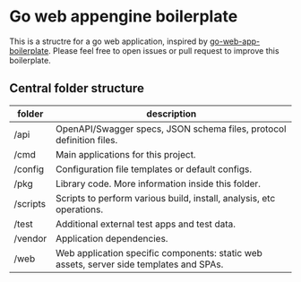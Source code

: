 # Go web appengine boilerplate

This is a structre for a go web application, inspired by [go-web-app-boilerplate](https://github.com/marvincaspar/go-web-app-boilerplate). Please feel free to open issues or pull request to improve this boilerplate.

## Central folder structure

| folder | description |
| ------- | ----------- |
| /api | OpenAPI/Swagger specs, JSON schema files, protocol definition files. |
| /cmd | Main applications for this project. |
| /config | Configuration file templates or default configs. |
| /pkg | Library code. More information inside this folder. |
| /scripts | Scripts to perform various build, install, analysis, etc operations. |
| /test | Additional external test apps and test data. |
| /vendor | Application dependencies. |
| /web | Web application specific components: static web assets, server side templates and SPAs. |
